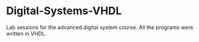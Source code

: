 # Digital-Systems-VHDL

Lab sessions for the advanced digital system course. All the programs were written in VHDL.
